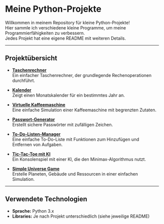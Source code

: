 # Meine Python-Projekte

Willkommen in meinem Repository für kleine Python-Projekte!  
Hier sammle ich verschiedene kleine Programme, um meine Programmierfähigkeiten zu verbessern.  
Jedes Projekt hat eine eigene README mit weiteren Details.

---

## Projektübersicht

- **[Taschenrechner](python-mini-projects/calculator/README.md)**  
  Ein einfacher Taschenrechner, der grundlegende Rechenoperationen durchführt.

- **[Kalender](python-mini-projects/calender/README.md)**  
  Zeigt einen Monatskalender für ein bestimmtes Jahr an.

- **[Virtuelle Kaffeemaschine](python-mini-projects/coffee_machine/README.md)**  
  Eine einfache Simulation einer Kaffeemaschine mit begrenzten Zutaten.

- **[Passwort-Generator](https://github.com/LorkasErnst/python-mini-projects/blob/main/password_generator/README.md)**  
  Erstellt sichere Passwörter mit zufälligen Zeichen.

- **[To-Do-Listen-Manager](https://github.com/LorkasErnst/python-mini-projects/blob/main/todo_list/README.md)**  
  Eine einfache To-Do-Liste mit Funktionen zum Hinzufügen und Entfernen von Aufgaben.

- **[Tic-Tac-Toe mit KI](https://github.com/LorkasErnst/python-mini-projects/blob/main/tictactoe/README.md)**  
  Ein Konsolenspiel mit einer KI, die den Minimax-Algorithmus nutzt.

- **[Simple Universe Game](https://github.com/LorkasErnst/python-mini-projects/blob/main/simple-universe-game/README.md)**  
  Erstelle Planeten, Gebäude und Ressourcen in einer einfachen Simulation.

---

## Verwendete Technologien

- **Sprache:** Python 3.x  
- **Libraries:** Je nach Projekt unterschiedlich (siehe jeweilige README)
